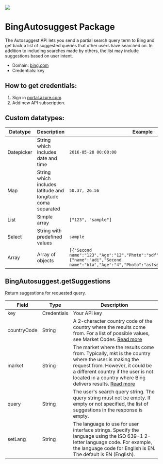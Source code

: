 [![](https://scdn.rapidapi.com/RapidAPI_banner.png)](https://rapidapi.com/package/BingAutosuggest/functions?utm_source=RapidAPIGitHub_BingAutosuggestFunctions&utm_medium=button&utm_content=RapidAPI_GitHub)

# BingAutosuggest Package
The Autosuggest API lets you send a partial search query term to Bing and get back a list of suggested queries that other users have searched on. In addition to including searches made by others, the list may include suggestions based on user intent.
* Domain: [bing.com](https://www.bing.com)
* Credentials: key

## How to get credentials: 
1. Sign in [portal.azure.com](https://portal.azure.com).
2. Add new API subscription.

## Custom datatypes: 
   |Datatype|Description|Example
   |--------|-----------|----------
   |Datepicker|String which includes date and time|```2016-05-28 00:00:00```
   |Map|String which includes latitude and longitude coma separated|```50.37, 26.56```
   |List|Simple array|```["123", "sample"]``` 
   |Select|String with predefined values|```sample```
   |Array|Array of objects|```[{"Second name":"123","Age":"12","Photo":"sdf","Draft":"sdfsdf"},{"name":"adi","Second name":"bla","Age":"4","Photo":"asfserwe","Draft":"sdfsdf"}] ``` 
 
## BingAutosuggest.getSuggestions
Return suggestions for requested query.

| Field      | Type       | Description
|------------|------------|----------
| key        | Credentials| Your API key
| countryCode| String     | A 2-character country code of the country where the results come from. For a list of possible values, see Market Codes. [Read more](https://docs.microsoft.com/en-us/rest/api/cognitiveservices/bing-autosuggest-api-v7-reference#market-codes)
| market     | String     | The market where the results come from. Typically, mkt is the country where the user is making the request from. However, it could be a different country if the user is not located in a country where Bing delivers results. [Read more](https://docs.microsoft.com/en-us/rest/api/cognitiveservices/bing-autosuggest-api-v7-reference#market-codes)
| query      | String     | The user's search query string. The query string must not be empty. If empty or not specified, the list of suggestions in the response is empty.
| setLang    | String     | The language to use for user interface strings. Specify the language using the ISO 639-1 2-letter language code. For example, the language code for English is EN. The default is EN (English).

